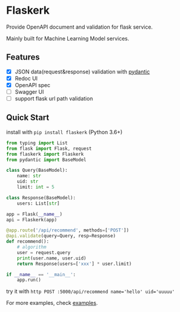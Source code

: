 # Flaskerk

Provide OpenAPI document and validation for flask service.

Mainly built for Machine Learning Model services.

## Features

- [x] JSON data(request&response) validation with [pydantic](https://github.com/samuelcolvin/pydantic/)
- [x] Redoc UI
- [x] OpenAPI spec
- [ ] Swagger UI
- [ ] support flask url path validation

## Quick Start

install with `pip install flaskerk` (Python 3.6+)

```py
from typing import List
from flask import Flask, request
from flaskerk import Flaskerk
from pydantic import BaseModel

class Query(BaseModel):
    name: str
    uid: str
    limit: int = 5

class Response(BaseModel):
    users: List[str]

app = Flask(__name__)
api = Flaskerk(app)

@app.route('/api/recommend', methods=['POST'])
@api.validate(query=Query, resp=Response)
def recommend():
    # algorithm
    user = request.query
    print(user.name, user.uid)
    return Response(users=['xxx'] * user.limit)

if __name__ == '__main__':
    app.run()
```

try it with `http POST :5000/api/recommend name='hello' uid='uuuuu'`

For more examples, check [examples](/examples).
